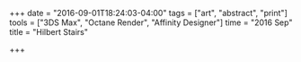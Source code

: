 +++
date = "2016-09-01T18:24:03-04:00"
tags = ["art", "abstract", "print"]
tools = ["3DS Max", "Octane Render", "Affinity Designer"]
time = "2016 Sep"
title = "Hilbert Stairs"

+++
